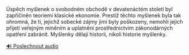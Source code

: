 
Úspěch myšlenek o svobodném obchodě v devatenáctém století byl zapříčiněn teoriemi klasické ekonomie. Prestiž těchto myšlenek byla tak ohromná, že ti, jejichž sobecké zájmy jimi byly poškozeny, nemohli jejich přijetí veřejným míněním a uplatnění prostřednictvím zákonodárných opatření zabránit. Myšlenky dělají historii, nikoli historie myšlenky.

[🔊 Poslechnout audio](/data/7-paragraphs/audio/chapter_25/para_011-spch-mylenek-o-svobodnm-obchod-v-devatenctm.mp3)
